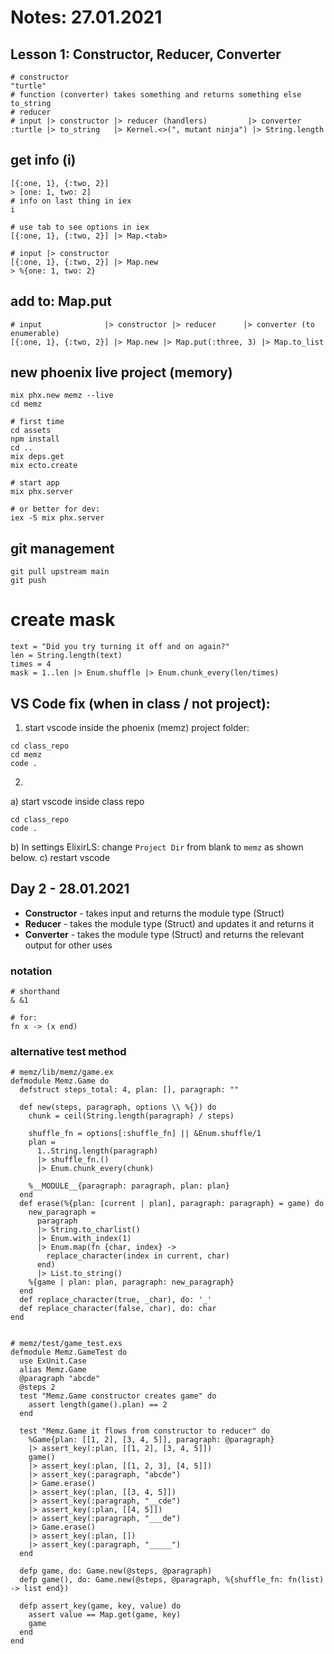 # Notes: 27.01.2021

## Lesson 1: Constructor, Reducer, Converter

```
# constructor
"turtle"
# function (converter) takes something and returns something else
to_string
# reducer
# input |> constructor |> reducer (handlers)         |> converter
:turtle |> to_string   |> Kernel.<>(", mutant ninja") |> String.length
```

## get info (i)
```
[{:one, 1}, {:two, 2}]
> [one: 1, two: 2]
# info on last thing in iex
i

# use tab to see options in iex
[{:one, 1}, {:two, 2}] |> Map.<tab>

# input |> constructor
[{:one, 1}, {:two, 2}] |> Map.new
> %{one: 1, two: 2}
```

## add to: Map.put
```
# input              |> constructor |> reducer      |> converter (to enumerable)
[{:one, 1}, {:two, 2}] |> Map.new |> Map.put(:three, 3) |> Map.to_list
```

## new phoenix live project (memory)

```
mix phx.new memz --live
cd memz

# first time
cd assets
npm install
cd ..
mix deps.get
mix ecto.create

# start app
mix phx.server

# or better for dev:
iex -S mix phx.server
```

## git management

```
git pull upstream main
git push
```

# create mask
```
text = "Did you try turning it off and on again?"
len = String.length(text)
times = 4
mask = 1..len |> Enum.shuffle |> Enum.chunk_every(len/times)
```

## VS Code fix (when in class / not project):

1) start vscode inside the phoenix (memz) project folder:
```
cd class_repo
cd memz
code .
```

2)
a) start vscode inside class repo
```
cd class_repo
code .
```
b) In settings ElixirLS: change `Project Dir` from blank to `memz` as shown below.
c) restart vscode

## Day 2 - 28.01.2021

* **Constructor** - takes input and returns the module type (Struct)
* **Reducer** - takes the module type (Struct) and updates it and returns it
* **Converter** - takes the module type (Struct) and returns the relevant output for other uses


### notation

```
# shorthand
& &1

# for:
fn x -> (x end)
```


### alternative test method

```
# memz/lib/memz/game.ex
defmodule Memz.Game do
  defstruct steps_total: 4, plan: [], paragraph: ""

  def new(steps, paragraph, options \\ %{}) do
    chunk = ceil(String.length(paragraph) / steps)

    shuffle_fn = options[:shuffle_fn] || &Enum.shuffle/1
    plan =
      1..String.length(paragraph)
      |> shuffle_fn.()
      |> Enum.chunk_every(chunk)

    %__MODULE__{paragraph: paragraph, plan: plan}
  end
  def erase(%{plan: [current | plan], paragraph: paragraph} = game) do
    new_paragraph =
      paragraph
      |> String.to_charlist()
      |> Enum.with_index(1)
      |> Enum.map(fn {char, index} ->
        replace_character(index in current, char)
      end)
      |> List.to_string()
    %{game | plan: plan, paragraph: new_paragraph}
  end
  def replace_character(true, _char), do: '_'
  def replace_character(false, char), do: char
end


# memz/test/game_test.exs
defmodule Memz.GameTest do
  use ExUnit.Case
  alias Memz.Game
  @paragraph "abcde"
  @steps 2
  test "Memz.Game constructor creates game" do
    assert length(game().plan) == 2
  end

  test "Memz.Game it flows from constructor to reducer" do
    %Game{plan: [[1, 2], [3, 4, 5]], paragraph: @paragraph}
    |> assert_key(:plan, [[1, 2], [3, 4, 5]])
    game()
    |> assert_key(:plan, [[1, 2, 3], [4, 5]])
    |> assert_key(:paragraph, "abcde")
    |> Game.erase()
    |> assert_key(:plan, [[3, 4, 5]])
    |> assert_key(:paragraph, "__cde")
    |> assert_key(:plan, [[4, 5]])
    |> assert_key(:paragraph, "___de")
    |> Game.erase()
    |> assert_key(:plan, [])
    |> assert_key(:paragraph, "_____")
  end

  defp game, do: Game.new(@steps, @paragraph)
  defp game(), do: Game.new(@steps, @paragraph, %{shuffle_fn: fn(list) -> list end})

  defp assert_key(game, key, value) do
    assert value == Map.get(game, key)
    game
  end
end
```
